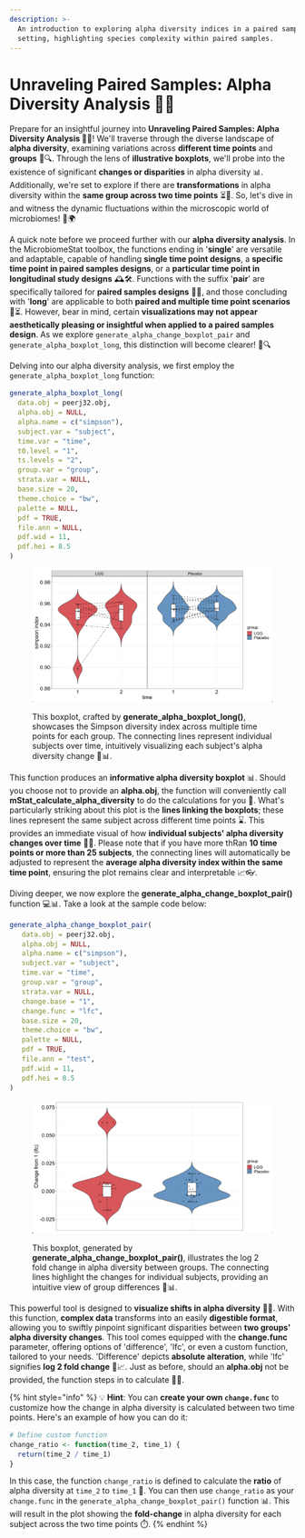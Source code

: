```yaml
---
description: >-
  An introduction to exploring alpha diversity indices in a paired sample
  setting, highlighting species complexity within paired samples.
---
```


# Unraveling Paired Samples: Alpha Diversity Analysis 🔄🧪

Prepare for an insightful journey into **Unraveling Paired Samples: Alpha Diversity Analysis 🔄🧪**! We'll traverse through the diverse landscape of **alpha diversity**, examining variations across **different time points** and **groups** 🌄🔍. Through the lens of **illustrative boxplots**, we'll probe into the existence of significant **changes or disparities** in alpha diversity 📊. Additionally, we're set to explore if there are **transformations** in alpha diversity within the **same group across two time points** ⏳🔄. So, let's dive in and witness the dynamic fluctuations within the microscopic world of microbiomes! 🦠🌍

A quick note before we proceed further with our **alpha diversity analysis**. In the MicrobiomeStat toolbox, the functions ending in '**single**' are versatile and adaptable, capable of handling **single time point designs**, a **specific time point in paired samples designs**, or a **particular time point in longitudinal study designs** 🕰️🛠️. Functions with the suffix '**pair**' are specifically tailored for **paired samples designs** 🧪🔬, and those concluding with '**long**' are applicable to both **paired and multiple time point scenarios** 🔄⏳. However, bear in mind, certain **visualizations may not appear aesthetically pleasing or insightful when applied to a paired samples design**. As we explore `generate_alpha_change_boxplot_pair` and `generate_alpha_boxplot_long`, this distinction will become clearer! 🎨🔍

Delving into our alpha diversity analysis, we first employ the `generate_alpha_boxplot_long` function:

```r
generate_alpha_boxplot_long(
  data.obj = peerj32.obj,
  alpha.obj = NULL,
  alpha.name = c("simpson"),
  subject.var = "subject",
  time.var = "time",
  t0.level = "1",
  ts.levels = "2",
  group.var = "group",
  strata.var = NULL,
  base.size = 20,
  theme.choice = "bw",
  palette = NULL,
  pdf = TRUE,
  file.ann = NULL,
  pdf.wid = 11,
  pdf.hei = 8.5
)
```

<figure><img src="../.gitbook/assets/Screenshot 2023-06-12 at 14.35.00.png" alt=""><figcaption><p>This boxplot, crafted by <strong>generate_alpha_boxplot_long()</strong>, showcases the Simpson diversity index across multiple time points for each group. The connecting lines represent individual subjects over time, intuitively visualizing each subject's alpha diversity change 🔄📊.</p></figcaption></figure>

This function produces an **informative alpha diversity boxplot** 📊. Should you choose not to provide an **alpha.obj**, the function will conveniently call **mStat\_calculate\_alpha\_diversity** to do the calculations for you 🔢. What's particularly striking about this plot is the **lines linking the boxplots**; these lines represent the same subject across different time points ⌛. This provides an immediate visual of how **individual subjects' alpha diversity changes over time** 🔄👥. Please note that if you have more thRan **10 time points or more than 25 subjects**, the connecting lines will automatically be adjusted to represent the **average alpha diversity index within the same time point**, ensuring the plot remains clear and interpretable 📈👓.

Diving deeper, we now explore the **generate\_alpha\_change\_boxplot\_pair()** function 💻📊. Take a look at the sample code below:

```r
generate_alpha_change_boxplot_pair(
   data.obj = peerj32.obj,
   alpha.obj = NULL,
   alpha.name = c("simpson"),
   subject.var = "subject",
   time.var = "time",
   group.var = "group",
   strata.var = NULL,
   change.base = "1",
   change.func = "lfc",
   base.size = 20,
   theme.choice = "bw",
   palette = NULL,
   pdf = TRUE,
   file.ann = "test",
   pdf.wid = 11,
   pdf.hei = 8.5
)
```

<figure><img src="../.gitbook/assets/Screenshot 2023-06-12 at 14.53.57.png" alt=""><figcaption><p>This boxplot, generated by <strong>generate_alpha_change_boxplot_pair()</strong>, illustrates the log 2 fold change in alpha diversity between groups. The connecting lines highlight the changes for individual subjects, providing an intuitive view of group differences 🔄📊.</p></figcaption></figure>

This powerful tool is designed to **visualize shifts in alpha diversity** 🔄🧪. With this function, **complex data** transforms into an easily **digestible format**, allowing you to swiftly pinpoint significant disparities between **two groups' alpha diversity changes**. This tool comes equipped with the **change.func** parameter, offering options of 'difference', 'lfc', or even a custom function, tailored to your needs. 'Difference' depicts **absolute alteration**, while 'lfc' signifies **log 2 fold change** 🔀📈. Just as before, should an **alpha.obj** not be provided, the function steps in to calculate 🔢💡.

{% hint style="info" %}
💡 **Hint**: You can **create your own `change.func`** to customize how the change in alpha diversity is calculated between two time points. Here's an example of how you can do it:

```r
# Define custom function
change_ratio <- function(time_2, time_1) {
  return(time_2 / time_1)
}
```

In this case, the function `change_ratio` is defined to calculate the **ratio** of alpha diversity at `time_2` to `time_1` 🔄. You can then use `change_ratio` as your `change.func` in the `generate_alpha_change_boxplot_pair()` function 📊. This will result in the plot showing the **fold-change** in alpha diversity for each subject across the two time points ⏱️.
{% endhint %}
